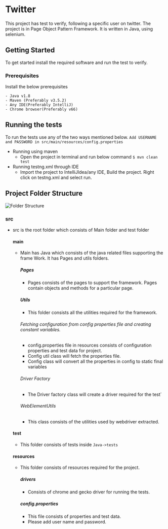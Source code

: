 # Twitter

This project has test to verify, following a specific user on twitter. The project is in Page Object Pattern Framework. It is written in Java, using selenium.

## Getting Started

To get started install the required software and run the test to verify.

### Prerequisites

Install the below prerequisites

```
- Java v1.8
- Maven (Preferably v3.5.2) 
- Any IDE(Preferably IntelliJ)
- Chrome browser(Preferably v66)
```

## Running the tests

To run the tests use any of the two ways mentioned below.
```Add USERNAME and PASSWORD in src/main/resources/config.properties```
- Running using maven
    - Open the project in terminal and run below command
    ```$ mvn clean test``` 
- Running testng.xml through IDE  
    - Import the project to IntelliJIdea/any IDE, Build the project. Right click on testng.xml and select run.


## Project Folder Structure

![Folder Structure](screenshot.png)

### src
- src is the root folder which consists of Main folder and test folder
    #### main
    - Main has Java which consists of the java related files supporting the frame Work. It has Pages and utils folders.
        ##### Pages
        - Pages consists of the pages to support the framework. Pages contain objects and methods for a particular page.
        ##### Utils
        - This folder consists all the utilities required for the framework.
        ###### Fetching configuration from config properties file and creating constant variables. 
        - config.properties file in resources consists of configuration properties and test data for project.
        - Config util class will fetch the properties file. 
        - Config class will convert all the properties in config to static final variables 
        ###### Driver Factory
        - The Driver factory class will create a driver required for the test`
        ###### WebElementUtils
        - This class consists of the utilities used by webdriver extracted.
    #### test
    - This folder consists of tests inside ```Java->tests```
    #### resources
    - This folder consists of resources required for the project.
        ##### drivers
        - Consists of chrome and gecko driver for running the tests.
        ##### config.properties
        - This file consists of properties and test data.
        - Please add user name and password.
        
